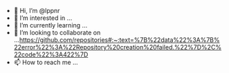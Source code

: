 - 👋 Hi, I’m @lppnr
- 👀 I’m interested in ...
- 🌱 I’m currently learning ...
- 💞️ I’m looking to collaborate on ...https://github.com/repositories#:~:text=%7B%22data%22%3A%7B%22error%22%3A%22Repository%20creation%20failed.%22%7D%2C%22code%22%3A422%7D
- 📫 How to reach me ...

<!---
lppnr/lppnr is a ✨ special ✨ repository because its `README.md` (this file) appears on your GitHub profile.
You can click the Preview link to take a look at your changes.
--->

